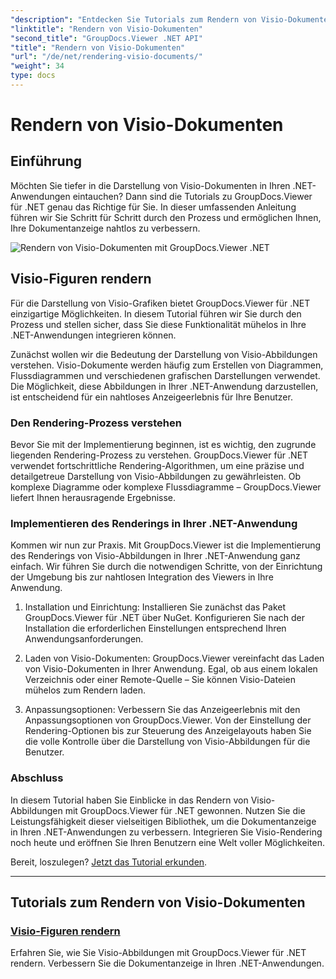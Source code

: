 ```yaml
---
"description": "Entdecken Sie Tutorials zum Rendern von Visio-Dokumenten mit GroupDocs.Viewer für .NET. Erfahren Sie, wie Sie die Dokumentanzeigefunktionen in Ihren .NET-Anwendungen mühelos verbessern."
"linktitle": "Rendern von Visio-Dokumenten"
"second_title": "GroupDocs.Viewer .NET API"
"title": "Rendern von Visio-Dokumenten"
"url": "/de/net/rendering-visio-documents/"
"weight": 34
type: docs
---
```

# Rendern von Visio-Dokumenten

## Einführung

Möchten Sie tiefer in die Darstellung von Visio-Dokumenten in Ihren .NET-Anwendungen eintauchen? Dann sind die Tutorials zu GroupDocs.Viewer für .NET genau das Richtige für Sie. In dieser umfassenden Anleitung führen wir Sie Schritt für Schritt durch den Prozess und ermöglichen Ihnen, Ihre Dokumentanzeige nahtlos zu verbessern.

![Rendern von Visio-Dokumenten mit GroupDocs.Viewer .NET](/viewer/rendering-visio-documents/image.png)

## Visio-Figuren rendern

Für die Darstellung von Visio-Grafiken bietet GroupDocs.Viewer für .NET einzigartige Möglichkeiten. In diesem Tutorial führen wir Sie durch den Prozess und stellen sicher, dass Sie diese Funktionalität mühelos in Ihre .NET-Anwendungen integrieren können.

Zunächst wollen wir die Bedeutung der Darstellung von Visio-Abbildungen verstehen. Visio-Dokumente werden häufig zum Erstellen von Diagrammen, Flussdiagrammen und verschiedenen grafischen Darstellungen verwendet. Die Möglichkeit, diese Abbildungen in Ihrer .NET-Anwendung darzustellen, ist entscheidend für ein nahtloses Anzeigeerlebnis für Ihre Benutzer.

### Den Rendering-Prozess verstehen

Bevor Sie mit der Implementierung beginnen, ist es wichtig, den zugrunde liegenden Rendering-Prozess zu verstehen. GroupDocs.Viewer für .NET verwendet fortschrittliche Rendering-Algorithmen, um eine präzise und detailgetreue Darstellung von Visio-Abbildungen zu gewährleisten. Ob komplexe Diagramme oder komplexe Flussdiagramme – GroupDocs.Viewer liefert Ihnen herausragende Ergebnisse.

### Implementieren des Renderings in Ihrer .NET-Anwendung

Kommen wir nun zur Praxis. Mit GroupDocs.Viewer ist die Implementierung des Renderings von Visio-Abbildungen in Ihrer .NET-Anwendung ganz einfach. Wir führen Sie durch die notwendigen Schritte, von der Einrichtung der Umgebung bis zur nahtlosen Integration des Viewers in Ihre Anwendung.

1. Installation und Einrichtung: Installieren Sie zunächst das Paket GroupDocs.Viewer für .NET über NuGet. Konfigurieren Sie nach der Installation die erforderlichen Einstellungen entsprechend Ihren Anwendungsanforderungen.

2. Laden von Visio-Dokumenten: GroupDocs.Viewer vereinfacht das Laden von Visio-Dokumenten in Ihrer Anwendung. Egal, ob aus einem lokalen Verzeichnis oder einer Remote-Quelle – Sie können Visio-Dateien mühelos zum Rendern laden.

3. Anpassungsoptionen: Verbessern Sie das Anzeigeerlebnis mit den Anpassungsoptionen von GroupDocs.Viewer. Von der Einstellung der Rendering-Optionen bis zur Steuerung des Anzeigelayouts haben Sie die volle Kontrolle über die Darstellung von Visio-Abbildungen für die Benutzer.

### Abschluss

In diesem Tutorial haben Sie Einblicke in das Rendern von Visio-Abbildungen mit GroupDocs.Viewer für .NET gewonnen. Nutzen Sie die Leistungsfähigkeit dieser vielseitigen Bibliothek, um die Dokumentanzeige in Ihren .NET-Anwendungen zu verbessern. Integrieren Sie Visio-Rendering noch heute und eröffnen Sie Ihren Benutzern eine Welt voller Möglichkeiten.

Bereit, loszulegen? [Jetzt das Tutorial erkunden](./render-visio-figures/).

---

## Tutorials zum Rendern von Visio-Dokumenten
### [Visio-Figuren rendern](./render-visio-figures/)
Erfahren Sie, wie Sie Visio-Abbildungen mit GroupDocs.Viewer für .NET rendern. Verbessern Sie die Dokumentanzeige in Ihren .NET-Anwendungen.